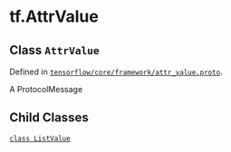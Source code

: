 <div itemscope itemtype="http://developers.google.com/ReferenceObject">
<meta itemprop="name" content="tf.AttrValue" />
<meta itemprop="property" content="ListValue"/>
</div>

# tf.AttrValue

## Class `AttrValue`





Defined in [`tensorflow/core/framework/attr_value.proto`](https://www.tensorflow.org/code/tensorflow/core/framework/attr_value.proto).

A ProtocolMessage

## Child Classes
[`class ListValue`](../tf/AttrValue/ListValue.md)

